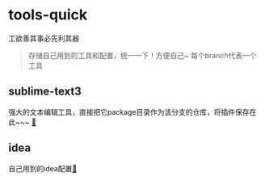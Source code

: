 # tools-quick
工欲善其事必先利其器

> 存储自己用到的工具和配置，统一一下！方便自己~ 每个branch代表一个工具

## sublime-text3 
强大的文本编辑工具，直接把它package目录作为该分支的仓库，将插件保存在此~~~ [:link:](https://github.com/vector4wang/tools-quick/tree/sublime-text3)
 
## idea
自己用到的idea配置[:link:](https://github.com/vector4wang/tools-quick/tree/idea)